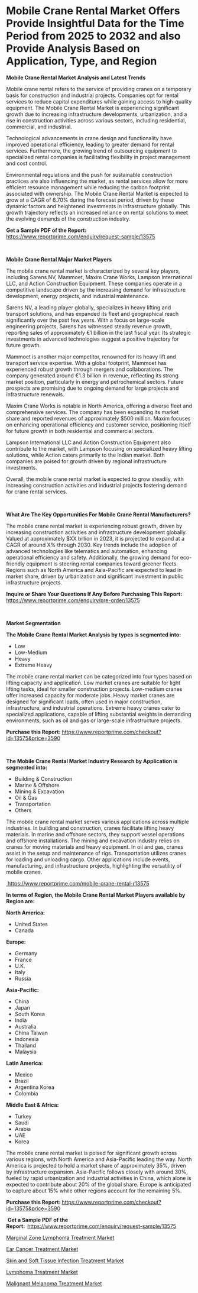 <p><h1>Mobile Crane Rental Market Offers Provide Insightful Data for the Time Period from 2025 to 2032 and also Provide Analysis Based on Application, Type, and Region</h1></p><p><strong>Mobile Crane Rental Market Analysis and Latest Trends</strong></p>
<p><p>Mobile crane rental refers to the service of providing cranes on a temporary basis for construction and industrial projects. Companies opt for rental services to reduce capital expenditures while gaining access to high-quality equipment. The Mobile Crane Rental Market is experiencing significant growth due to increasing infrastructure developments, urbanization, and a rise in construction activities across various sectors, including residential, commercial, and industrial. </p><p>Technological advancements in crane design and functionality have improved operational efficiency, leading to greater demand for rental services. Furthermore, the growing trend of outsourcing equipment to specialized rental companies is facilitating flexibility in project management and cost control. </p><p>Environmental regulations and the push for sustainable construction practices are also influencing the market, as rental services allow for more efficient resource management while reducing the carbon footprint associated with ownership. The Mobile Crane Rental Market is expected to grow at a CAGR of 6.70% during the forecast period, driven by these dynamic factors and heightened investments in infrastructure globally. This growth trajectory reflects an increased reliance on rental solutions to meet the evolving demands of the construction industry.</p></p>
<p><strong>Get a Sample PDF of the Report:&nbsp;</strong> <a href="https://www.reportprime.com/enquiry/request-sample/13575?utm_campaign=11&utm_medium=2&utm_source=Github&utm_content=ia&utm_term=20032025&utm_id=mobile-crane-rental">https://www.reportprime.com/enquiry/request-sample/13575</a></p>
<p>&nbsp;</p>
<p><strong>Mobile Crane Rental Major Market Players</strong></p>
<p><p>The mobile crane rental market is characterized by several key players, including Sarens NV, Mammoet, Maxim Crane Works, Lampson International LLC, and Action Construction Equipment. These companies operate in a competitive landscape driven by the increasing demand for infrastructure development, energy projects, and industrial maintenance.</p><p>Sarens NV, a leading player globally, specializes in heavy lifting and transport solutions, and has expanded its fleet and geographical reach significantly over the past few years. With a focus on large-scale engineering projects, Sarens has witnessed steady revenue growth, reporting sales of approximately €1 billion in the last fiscal year. Its strategic investments in advanced technologies suggest a positive trajectory for future growth.</p><p>Mammoet is another major competitor, renowned for its heavy lift and transport service expertise. With a global footprint, Mammoet has experienced robust growth through mergers and collaborations. The company generated around €1.3 billion in revenue, reflecting its strong market position, particularly in energy and petrochemical sectors. Future prospects are promising due to ongoing demand for large projects and infrastructure renewals.</p><p>Maxim Crane Works is notable in North America, offering a diverse fleet and comprehensive services. The company has been expanding its market share and reported revenues of approximately $500 million. Maxim focuses on enhancing operational efficiency and customer service, positioning itself for future growth in both residential and commercial sectors.</p><p>Lampson International LLC and Action Construction Equipment also contribute to the market, with Lampson focusing on specialized heavy lifting solutions, while Action caters primarily to the Indian market. Both companies are poised for growth driven by regional infrastructure investments.</p><p>Overall, the mobile crane rental market is expected to grow steadily, with increasing construction activities and industrial projects fostering demand for crane rental services.</p></p>
<p>&nbsp;</p>
<p><strong>What Are The Key Opportunities For Mobile Crane Rental Manufacturers?</strong></p>
<p><p>The mobile crane rental market is experiencing robust growth, driven by increasing construction activities and infrastructure development globally. Valued at approximately $XX billion in 2023, it is projected to expand at a CAGR of around X% through 2030. Key trends include the adoption of advanced technologies like telematics and automation, enhancing operational efficiency and safety. Additionally, the growing demand for eco-friendly equipment is steering rental companies toward greener fleets. Regions such as North America and Asia-Pacific are expected to lead in market share, driven by urbanization and significant investment in public infrastructure projects.</p></p>
<p><strong>Inquire or Share Your Questions If Any Before Purchasing This Report:</strong> <a href="https://www.reportprime.com/enquiry/pre-order/13575?utm_campaign=11&utm_medium=2&utm_source=Github&utm_content=ia&utm_term=20032025&utm_id=mobile-crane-rental">https://www.reportprime.com/enquiry/pre-order/13575</a></p>
<p>&nbsp;</p>
<p><strong>Market Segmentation</strong></p>
<p><strong>The Mobile Crane Rental Market Analysis by types is segmented into:</strong></p>
<p><ul><li>Low</li><li>Low-Medium</li><li>Heavy</li><li>Extreme Heavy</li></ul></p>
<p><p>The mobile crane rental market can be categorized into four types based on lifting capacity and application. Low market cranes are suitable for light lifting tasks, ideal for smaller construction projects. Low-medium cranes offer increased capacity for moderate jobs. Heavy market cranes are designed for significant loads, often used in major construction, infrastructure, and industrial operations. Extreme heavy cranes cater to specialized applications, capable of lifting substantial weights in demanding environments, such as oil and gas or large-scale infrastructure projects.</p></p>
<p><strong>Purchase this Report:&nbsp;</strong><a href="https://www.reportprime.com/checkout?id=13575&price=3590&utm_campaign=11&utm_medium=2&utm_source=Github&utm_content=ia&utm_term=20032025&utm_id=mobile-crane-rental">https://www.reportprime.com/checkout?id=13575&price=3590</a></p>
<p>&nbsp;</p>
<p><strong>The Mobile Crane Rental Market Industry Research by Application is segmented into:</strong></p>
<p><ul><li>Building & Construction</li><li>Marine & Offshore</li><li>Mining & Excavation</li><li>Oil & Gas</li><li>Transportation</li><li>Others</li></ul></p>
<p><p>The mobile crane rental market serves various applications across multiple industries. In building and construction, cranes facilitate lifting heavy materials. In marine and offshore sectors, they support vessel operations and offshore installations. The mining and excavation industry relies on cranes for moving materials and heavy equipment. In oil and gas, cranes assist in the setup and maintenance of rigs. Transportation utilizes cranes for loading and unloading cargo. Other applications include events, manufacturing, and infrastructure projects, highlighting the versatility of mobile cranes.</p></p>
<p><a href="https://www.reportprime.com/mobile-crane-rental-r13575?utm_campaign=11&utm_medium=2&utm_source=Github&utm_content=ia&utm_term=20032025&utm_id=mobile-crane-rental">&nbsp;https://www.reportprime.com/mobile-crane-rental-r13575</a></p>
<p><strong>In terms of Region, the Mobile Crane Rental Market Players available by Region are:</strong></p>
<p>
    <p> <strong> North America: </strong>
        <ul>
            <li>United States</li>
            <li>Canada</li>
        </ul>
        </p> 
    <p> <strong> Europe: </strong>
        <ul>
            <li>Germany</li>
            <li>France</li>
            <li>U.K.</li>
            <li>Italy</li>
            <li>Russia</li>
        </ul>
        </p> 
    <p> <strong> Asia-Pacific: </strong>
        <ul>
            <li>China</li>
            <li>Japan</li>
            <li>South Korea</li>
            <li>India</li>
            <li>Australia</li>
            <li>China Taiwan</li>
            <li>Indonesia</li>
            <li>Thailand</li>
            <li>Malaysia</li>
        </ul>
        </p> 
    <p> <strong> Latin America: </strong>
        <ul>
            <li>Mexico</li>
            <li>Brazil</li>
            <li>Argentina Korea</li>
            <li>Colombia</li>
        </ul>
        </p> 
    <p> <strong> Middle East & Africa: </strong>
        <ul>
            <li>Turkey</li>
            <li>Saudi</li>
            <li>Arabia</li>
            <li>UAE</li>
            <li>Korea</li>
        </ul>
    </p>
    </p>
<p><p>The mobile crane rental market is poised for significant growth across various regions, with North America and Asia-Pacific leading the way. North America is projected to hold a market share of approximately 35%, driven by infrastructure expansion. Asia-Pacific follows closely with around 30%, fueled by rapid urbanization and industrial activities in China, which alone is expected to contribute about 20% of the global share. Europe is anticipated to capture about 15% while other regions account for the remaining 5%.</p></p>
<p><strong>Purchase this Report: </strong><a href="https://www.reportprime.com/checkout?id=13575&price=3590&utm_campaign=11&utm_medium=2&utm_source=Github&utm_content=ia&utm_term=20032025&utm_id=mobile-crane-rental">https://www.reportprime.com/checkout?id=13575&price=3590</a></p>
<p>&nbsp;<strong>Get a Sample PDF of the Report:&nbsp;&nbsp;</strong><a href="https://www.reportprime.com/enquiry/request-sample/13575?utm_campaign=11&utm_medium=2&utm_source=Github&utm_content=ia&utm_term=20032025&utm_id=mobile-crane-rental">https://www.reportprime.com/enquiry/request-sample/13575</a></p>
<p><strong></strong></p>
<p><p><a href="https://github.com/tauchzuazoli/Market-Research-Report-List-1/blob/main/marginal-zone-lymphoma-treatment-market.md?utm_campaign=11&utm_medium=2&utm_source=Github&utm_content=ia&utm_term=20032025&utm_id=mobile-crane-rental">Marginal Zone Lymphoma Treatment Market</a></p><p><a href="https://github.com/zappasuccofz/Market-Research-Report-List-1/blob/main/ear-cancer-treatment-market.md?utm_campaign=11&utm_medium=2&utm_source=Github&utm_content=ia&utm_term=20032025&utm_id=mobile-crane-rental">Ear Cancer Treatment Market</a></p><p><a href="https://github.com/artussavasrv/Market-Research-Report-List-1/blob/main/skin-and-soft-tissue-infection-treatment-market.md?utm_campaign=11&utm_medium=2&utm_source=Github&utm_content=ia&utm_term=20032025&utm_id=mobile-crane-rental">Skin and Soft Tissue Infection Treatment Market</a></p><p><a href="https://github.com/abbasgwiltke/Market-Research-Report-List-1/blob/main/lymphoma-treatment-market.md?utm_campaign=11&utm_medium=2&utm_source=Github&utm_content=ia&utm_term=20032025&utm_id=mobile-crane-rental">Lymphoma Treatment Market</a></p><p><a href="https://github.com/lamlebienz7j/Market-Research-Report-List-1/blob/main/malignant-melanoma-treatment-market.md?utm_campaign=11&utm_medium=2&utm_source=Github&utm_content=ia&utm_term=20032025&utm_id=mobile-crane-rental">Malignant Melanoma Treatment Market</a></p></p>